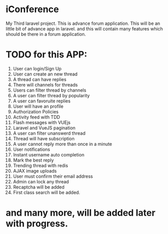# iConference
My Third laravel project. This is advance forum application.
This will be an little bit of advance app in laravel.
and this will contain many features which should be there in a forum application.

# TODO for this APP:
1. User can login/Sign Up
2. User can create an new thread
3. A thread can have replies
4. There will channels for threads
5. Users can filter thread by channels
6. A user can filter thread by popularity
7. A user can favoruite replies
8. User will have an profile
9. Authorization Policies
10. Activity feed with TDD
11. Flash messages with VUEjs
12. Laravel and VueJS pagination
13. A user can filter unanswerd thread
14. Thread will have subscription
15. A user cannot reply more than once in a minute
16. User notifications
17. Instant username auto completion
18. Mark the best reply
19. Trending thread with redis
20. AJAX image uploads
21. User must confirm their email address
22. Admin can lock any thread
23. Recaptcha will be added
24. First class search will be added.

# and many more, will be added later with progress.
